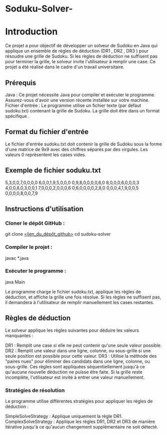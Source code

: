 # Soduku-Solver-
# Introduction
Ce projet a pour objectif de développer un solveur de Sudoku en Java qui applique un ensemble de règles de déduction (DR1 , DR2 , DR3 ) pour résoudre une grille de Sudoku. 
Si les règles de déduction ne suffisent pas pour terminer la grille, le solveur invite l'utilisateur à remplir une case. 
Ce projet a été réalisé dans le cadre d'un travail universitaire.

## Prérequis
Java : Ce projet nécessite Java pour compiler et exécuter le programme. Assurez-vous d'avoir une version récente installée sur votre machine.
Fichier d'entrée : Le programme utilise un fichier texte (par défaut sudoku.txt) contenant la grille de Sudoku. La grille doit être dans un format spécifique .


## Format du fichier d'entrée
Le fichier d'entrée sudoku.txt doit contenir la grille de Sudoku sous la forme d'une matrice de 9x9 avec des chiffres séparés par des virgules. Les valeurs 0 représentent les cases vides.

## Exemple de fichier soduku.txt
5,3,0,0,7,0,0,0,0
6,0,0,1,9,5,0,0,0
0,9,8,0,0,0,0,6,0
8,0,0,0,6,0,0,0,3
4,0,0,8,0,3,0,0,1
7,0,0,0,2,0,0,0,6
0,6,0,0,0,0,2,8,0
0,0,0,4,1,9,0,0,5
0,0,0,0,8,0,0,7,9


## Instructions d'utilisation
### Cloner le dépôt GitHub :

git clone [<lien_du_dépôt_github>](https://github.com/lamyae-fakir/Soduku-Solver-.git)
cd sudoku-solver

### Compiler le projet :
javac *.java


### Exécuter le programme :
java Main

Le programme charge le fichier sudoku.txt, applique les règles de déduction, et affiche la grille une fois résolue. Si les règles ne suffisent pas, il demandera à l'utilisateur de remplir manuellement les cases restantes.


## Règles de déduction
Le solveur applique les règles suivantes pour déduire les valeurs manquantes :

DR1 : Remplit une case si elle ne peut contenir qu'une seule valeur possible.
DR2 : Remplit une valeur dans une ligne, colonne, ou sous-grille si une seule position est possible pour cette valeur.
DR3 : Utilise la méthode des "paires nues" pour éliminer des candidats dans une ligne, colonne, ou sous-grille.
Ces règles sont appliquées séquentiellement jusqu'à ce qu'aucune nouvelle déduction ne puisse être faite. Si la grille reste incomplète, l'utilisateur est invité à entrer une valeur manuellement.

### Stratégies de résolution
Le programme utilise différentes stratégies pour appliquer les règles de déduction :

SimpleSolveStrategy : Applique uniquement la règle DR1.
ComplexSolveStrategy : Applique les règles DR1, DR2 et DR3 de manière itérative jusqu'à ce qu'aucun changement supplémentaire ne soit détecté.
